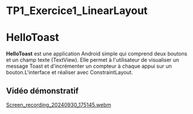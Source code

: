# TP1_Exercice1_LinearLayout
# HelloToast 
 **HelloToast** est une application Android simple qui comprend deux boutons et un champ texte (TextView). Elle permet à l'utilisateur de visualiser un message Toast et d'incrémenter un compteur à chaque appui sur un bouton.L'interface et réaliser avec ConstraintLayout.
 ## Vidéo démonstratif

 

[Screen_recording_20240930_175145.webm](https://github.com/user-attachments/assets/9e5fc9bf-077c-4491-8f2f-7dbd09501090)




